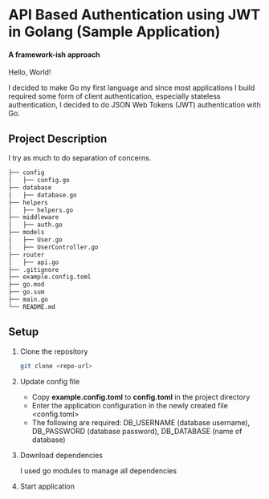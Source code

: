 # API Based Authentication using JWT in Golang (Sample Application) 
#### A framework-ish approach

Hello, World!

I decided to make Go my first language and since most applications I build required some form of client authentication, especially stateless authentication, I decided to do JSON Web Tokens (JWT) authentication with Go. 

## Project Description
I try as much to do separation of concerns. 
```bash
├── config
│   ├── config.go
├── database
│   ├── database.go
├── helpers
│   ├── helpers.go
├── middleware
│   ├── auth.go
├── models
│   ├── User.go
│   ├── UserController.go
├── router
│   ├── api.go
├── .gitignore
├── example.config.toml
├── go.mod
├── go.sum
├── main.go
└── README.md
```

## Setup
1. Clone the repository

    ```bash
    git clone <repo-url>
    ```
 2. Update config file
    - Copy **example.config.toml** to **config.toml** in the project directory
    - Enter the application configuration in the newly created file <config.toml>
    - The following are required: DB_USERNAME (database username), DB_PASSWORD (database password), DB_DATABASE (name of database)
 
 3. Download dependencies
    
    I used go modules to manage all dependencies
 4. Start application